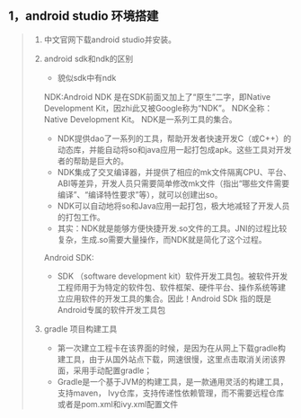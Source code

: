 ## 1，android studio 环境搭建
> 1. 中文官网下载android studio并安装。
>
> 2. android sdk和ndk的区别
>
>    * 貌似sdk中有ndk
>
>    NDK:Android NDK 是在SDK前面又加上了“原生”二字，即Native Development Kit，因zhi此又被Google称为“NDK”。
>    NDK全称：Native Development Kit。
>    NDK是一系列工具的集合。
>
>    * NDK提供dao了一系列的工具，帮助开发者快速开发C（或C++）的动态库，并能自动将so和java应用一起打包成apk。这些工具对开发者的帮助是巨大的。
>    * NDK集成了交叉编译器，并提供了相应的mk文件隔离CPU、平台、ABI等差异，开发人员只需要简单修改mk文件（指出“哪些文件需要编译”、“编译特性要求”等），就可以创建出so。
>    * NDK可以自动地将so和Java应用一起打包，极大地减轻了开发人员的打包工作。
>    * 其实：NDK就是能够方便快捷开发.so文件的工具。JNI的过程比较复杂，生成.so需要大量操作，而NDK就是简化了这个过程。
>
>    Android SDK:
>
>    * SDK （software development kit）软件开发工具包。被软件开发工程师用于为特定的软件包、软件框架、硬件平台、操作系统等建立应用软件的开发工具的集合。因此！Android SDk 指的既是Android专属的软件开发工具包
>
> 3. gradle 项目构建工具
>
>    * 第一次建立工程卡在该界面的时候，是因为在从网上下载gradle构建工具，由于从国外站点下载，网速很慢，这里点击取消关闭该界面，采用手动配置gradle；
>    * Gradle是一个基于JVM的构建工具，是一款通用灵活的构建工具，支持maven， Ivy仓库，支持传递性依赖管理，而不需要远程仓库或者是pom.xml和ivy.xml配置文件